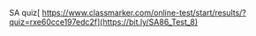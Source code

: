 SA quiz[ https://www.classmarker.com/online-test/start/results/?quiz=rxe60cce197edc2f](https://bit.ly/SA86_Test_8)
